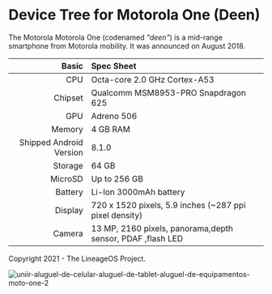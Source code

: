 Device Tree for Motorola One (Deen)
===========================================

The Motorola Motorola One (codenamed _"deen"_) is a mid-range smartphone from Motorola mobility.
It was announced on August 2018.

Basic   | Spec Sheet
-------:|:-------------------------
CPU     | Octa-core 2.0 GHz Cortex-A53
Chipset | Qualcomm MSM8953-PRO Snapdragon 625
GPU     | Adreno 506
Memory  | 4 GB RAM
Shipped Android Version | 8.1.0
Storage | 64 GB
MicroSD | Up to 256 GB
Battery | Li-Ion 3000mAh battery
Display | 720 x 1520 pixels, 5.9 inches (~287 ppi pixel density)
Camera  | 13 MP, 2160 pixels, panorama,depth sensor, PDAF ,flash LED

Copyright 2021 - The LineageOS Project.


![uniir-aluguel-de-celular-aluguel-de-tablet-aluguel-de-equipamentos-moto-one-2](https://user-images.githubusercontent.com/86035674/163687112-3c96d5ae-1031-426d-8933-ec615bc7a333.png)
